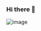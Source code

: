### Hi there 👋
![image](https://user-images.githubusercontent.com/113813482/214464547-8694c2c6-954e-4fa0-8b12-01ead3c3cf4a.png)








<!--
**Januha88/januha88** is a ✨ _special_ ✨ repository because its `README.md` (this file) appears on your GitHub profile.

Here are some ideas to get you started:

- 🔭 I’m currently working on ...
- 🌱 I’m currently learning ...
- 👯 I’m looking to collaborate on ...
- 🤔 I’m looking for help with ...
- 💬 Ask me about ...
- 📫 How to reach me: ...
- 😄 Pronouns: ...
- ⚡ Fun fact: ...
-->
